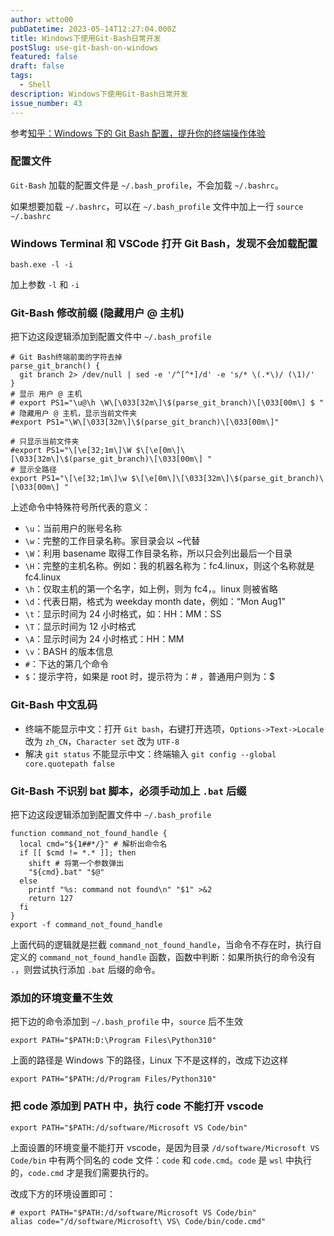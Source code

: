 ```yaml
---
author: wtto00
pubDatetime: 2023-05-14T12:27:04.000Z
title: Windows下使用Git-Bash日常开发
postSlug: use-git-bash-on-windows
featured: false
draft: false
tags:
  - Shell
description: Windows下使用Git-Bash日常开发
issue_number: 43
---
```


参考[知乎：Windows 下的 Git Bash 配置，提升你的终端操作体验](https://zhuanlan.zhihu.com/p/418321777)

### 配置文件

`Git-Bash` 加载的配置文件是 `~/.bash_profile`，不会加载 `~/.bashrc`。

如果想要加载 `~/.bashrc`，可以在 `~/.bash_profile` 文件中加上一行 `source ~/.bashrc`

### Windows Terminal 和 VSCode 打开 Git Bash，发现不会加载配置

`bash.exe -l -i`

加上参数 `-l` 和 `-i`

### Git-Bash 修改前缀 (隐藏用户 @ 主机)

把下边这段逻辑添加到配置文件中 `~/.bash_profile`

```shell
# Git Bash终端前面的字符去掉
parse_git_branch() {
  git branch 2> /dev/null | sed -e '/^[^*]/d' -e 's/* \(.*\)/ (\1)/'
}
# 显示 用户 @ 主机
# export PS1="\u@\h \W\[\033[32m\]\$(parse_git_branch)\[\033[00m\] $ "
# 隐藏用户 @ 主机，显示当前文件夹
#export PS1="\W\[\033[32m\]\$(parse_git_branch)\[\033[00m\]"

# 只显示当前文件夹
#export PS1="\[\e[32;1m\]\W $\[\e[0m\]\[\033[32m\]\$(parse_git_branch)\[\033[00m\] "
# 显示全路径
export PS1="\[\e[32;1m\]\w $\[\e[0m\]\[\033[32m\]\$(parse_git_branch)\[\033[00m\] "
```

上述命令中特殊符号所代表的意义：

- `\u`：当前用户的账号名称
- `\w`：完整的工作目录名称。家目录会以 ~代替
- `\W`：利用 basename 取得工作目录名称，所以只会列出最后一个目录
- `\H`：完整的主机名称。例如：我的机器名称为：fc4.linux，则这个名称就是 fc4.linux
- `\h`：仅取主机的第一个名字，如上例，则为 fc4，。linux 则被省略
- `\d`：代表日期，格式为 weekday month date，例如：“Mon Aug1”
- `\t`：显示时间为 24 小时格式，如：HH：MM：SS
- `\T`：显示时间为 12 小时格式
- `\A`：显示时间为 24 小时格式：HH：MM
- `\v`：BASH 的版本信息
- `#`：下达的第几个命令
- `$`：提示字符，如果是 root 时，提示符为：# ，普通用户则为：$

### Git-Bash 中文乱码

- 终端不能显示中文：打开 `Git bash`，右键打开选项，`Options->Text->Locale` 改为 `zh_CN`，`Character set` 改为 `UTF-8`
- 解决 `git status` 不能显示中文：终端输入 `git config --global core.quotepath false`

### Git-Bash 不识别 bat 脚本，必须手动加上 `.bat` 后缀

把下边这段逻辑添加到配置文件中 `~/.bash_profile`

```shell
function command_not_found_handle {
  local cmd="${1##*/}" # 解析出命令名
  if [[ $cmd != *.* ]]; then
    shift # 将第一个参数弹出
    "${cmd}.bat" "$@"
  else
    printf "%s: command not found\n" "$1" >&2
    return 127
  fi
}
export -f command_not_found_handle
```

上面代码的逻辑就是拦截 `command_not_found_handle`，当命令不存在时，执行自定义的 `command_not_found_handle` 函数，函数中判断：如果所执行的命令没有 `.`，则尝试执行添加 `.bat` 后缀的命令。

### 添加的环境变量不生效

把下边的命令添加到 `~/.bash_profile` 中，`source` 后不生效

```shell
export PATH="$PATH:D:\Program Files\Python310"
```

上面的路径是 Windows 下的路径，Linux 下不是这样的，改成下边这样

```shell
export PATH="$PATH:/d/Program Files/Python310"
```

### 把 code 添加到 PATH 中，执行 code 不能打开 vscode

```shell
export PATH="$PATH:/d/software/Microsoft VS Code/bin"
```

上面设置的环境变量不能打开 vscode，是因为目录 `/d/software/Microsoft VS Code/bin` 中有两个同名的 code 文件：`code` 和 `code.cmd`。`code` 是 `wsl` 中执行的，`code.cmd` 才是我们需要执行的。

改成下方的环境设置即可：

```shell
# export PATH="$PATH:/d/software/Microsoft VS Code/bin"
alias code="/d/software/Microsoft\ VS\ Code/bin/code.cmd"
```
